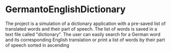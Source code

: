 # GermantoEnglishDictionary
The project is a simulation of a dictionary application 
with a pre-saved list of translated words and their part of speech. 
The list of words is saved in a text file called "dictionary".
The user can easily search for a German word and its corresponding
English translation or print a list of words by their part of speech sorted in ascending
